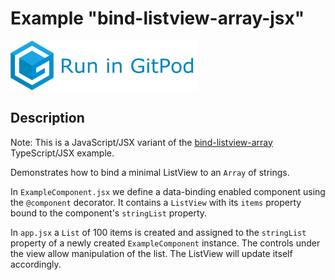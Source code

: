# Example "bind-listview-array-jsx"

[![GitPod Logo](../../doc/run-in-gitpod.png)](https://gitpod.io/#example=bind-listview-array-jsx/https://github.com/eclipsesource/tabris-decorators/tree/master/examples/bind-listview-array-jsx)

## Description

Note: This is a JavaScript/JSX variant of the [bind-listview-array](../bind-listview-array) TypeScript/JSX example.

Demonstrates how to bind a minimal ListView to an `Array` of strings.

In `ExampleComponent.jsx` we define a data-binding enabled component using the `@component` decorator. It contains a `ListView` with its `items` property bound to the component's `stringList` property.

In `app.jsx` a `List` of 100 items is created and assigned to the `stringList` property of a newly created `ExampleComponent` instance. The controls under the view allow manipulation of the list. The ListView will update itself accordingly.
